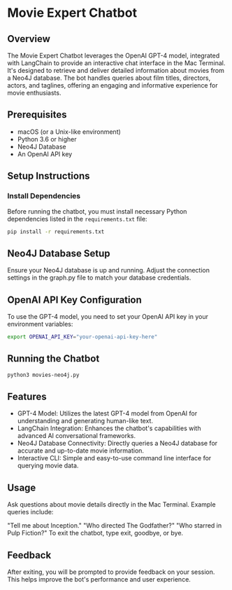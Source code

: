 # Movie Expert Chatbot

## Overview
The Movie Expert Chatbot leverages the OpenAI GPT-4 model, integrated with LangChain to provide an interactive chat interface in the Mac Terminal. It's designed to retrieve and deliver detailed information about movies from a Neo4J database. The bot handles queries about film titles, directors, actors, and taglines, offering an engaging and informative experience for movie enthusiasts.

## Prerequisites
- macOS (or a Unix-like environment)
- Python 3.6 or higher
- Neo4J Database
- An OpenAI API key

## Setup Instructions

### Install Dependencies
Before running the chatbot, you must install necessary Python dependencies listed in the `requirements.txt` file:

```bash
pip install -r requirements.txt
```

## Neo4J Database Setup
Ensure your Neo4J database is up and running. Adjust the connection settings in the graph.py file to match your database credentials.

## OpenAI API Key Configuration
To use the GPT-4 model, you need to set your OpenAI API key in your environment variables:
```bash
export OPENAI_API_KEY="your-openai-api-key-here"
```

## Running the Chatbot
```bash
python3 movies-neo4j.py
```
## Features
- GPT-4 Model: Utilizes the latest GPT-4 model from OpenAI for understanding and generating human-like text.
- LangChain Integration: Enhances the chatbot's capabilities with advanced AI conversational frameworks.
- Neo4J Database Connectivity: Directly queries a Neo4J database for accurate and up-to-date movie information.
- Interactive CLI: Simple and easy-to-use command line interface for querying movie data.

## Usage
Ask questions about movie details directly in the Mac Terminal. Example queries include:

"Tell me about Inception."
"Who directed The Godfather?"
"Who starred in Pulp Fiction?"
To exit the chatbot, type exit, goodbye, or bye.

## Feedback
After exiting, you will be prompted to provide feedback on your session. This helps improve the bot's performance and user experience.

